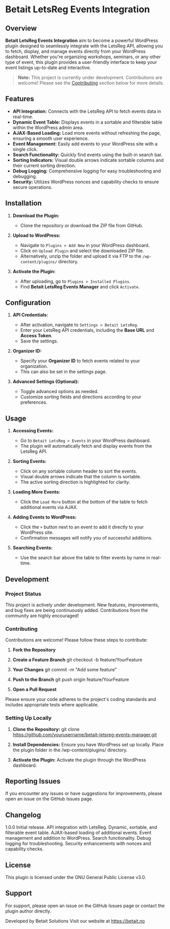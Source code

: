 # Betait LetsReg Events Integration


## Overview

**Betait LetsReg Events Integration** aim to become a powerful WordPress plugin designed to seamlessly integrate with the LetsReg API, allowing you to fetch, display, and manage events directly from your WordPress dashboard. Whether you're organizing workshops, seminars, or any other type of event, this plugin provides a user-friendly interface to keep your event listings up-to-date and interactive.

> **Note:** This project is currently under development. Contributions are welcome! Please see the [Contributing](#contributing) section below for more details.

## Features

- **API Integration:** Connects with the LetsReg API to fetch events data in real-time.
- **Dynamic Event Table:** Displays events in a sortable and filterable table within the WordPress admin area.
- **AJAX-Based Loading:** Load more events without refreshing the page, ensuring a smooth user experience.
- **Event Management:** Easily add events to your WordPress site with a single click.
- **Search Functionality:** Quickly find events using the built-in search bar.
- **Sorting Indicators:** Visual double arrows indicate sortable columns and their current sorting direction.
- **Debug Logging:** Comprehensive logging for easy troubleshooting and debugging.
- **Security:** Utilizes WordPress nonces and capability checks to ensure secure operations.

## Installation

1. **Download the Plugin:**
   - Clone the repository or download the ZIP file from GitHub.

2. **Upload to WordPress:**
   - Navigate to `Plugins > Add New` in your WordPress dashboard.
   - Click on `Upload Plugin` and select the downloaded ZIP file.
   - Alternatively, unzip the folder and upload it via FTP to the `/wp-content/plugins/` directory.

3. **Activate the Plugin:**
   - After uploading, go to `Plugins > Installed Plugins`.
   - Find **Betait LetsReg Events Manager** and click `Activate`.

## Configuration

1. **API Credentials:**
   - After activation, navigate to `Settings > Betait LetsReg`.
   - Enter your LetsReg API credentials, including the **Base URL** and **Access Token**.
   - Save the settings.

2. **Organizer ID:**
   - Specify your **Organizer ID** to fetch events related to your organization.
   - This can also be set in the settings page.

3. **Advanced Settings (Optional):**
   - Toggle advanced options as needed.
   - Customize sorting fields and directions according to your preferences.

## Usage

1. **Accessing Events:**
   - Go to `Betait LetsReg > Events` in your WordPress dashboard.
   - The plugin will automatically fetch and display events from the LetsReg API.

2. **Sorting Events:**
   - Click on any sortable column header to sort the events.
   - Visual double arrows indicate that the column is sortable.
   - The active sorting direction is highlighted for clarity.

3. **Loading More Events:**
   - Click the `Load More` button at the bottom of the table to fetch additional events via AJAX.

4. **Adding Events to WordPress:**
   - Click the `+` button next to an event to add it directly to your WordPress site.
   - Confirmation messages will notify you of successful additions.

5. **Searching Events:**
   - Use the search bar above the table to filter events by name in real-time.

## Development

### Project Status

This project is actively under development. New features, improvements, and bug fixes are being continuously added. Contributions from the community are highly encouraged!

### Contributing

Contributions are welcome! Please follow these steps to contribute:

1. **Fork the Repository**

2. **Create a Feature Branch**
    git checkout -b feature/YourFeature

3. **Your Changes**
    git commit -m "Add some feature"

4. **Push to the Branch**
    git push origin feature/YourFeature

5. **Open a Pull Request**

Please ensure your code adheres to the project's coding standards and includes appropriate tests where applicable.

### Setting Up Locally
1. **Clone the Repository:**
git clone https://github.com/yourusername/betait-letsreg-events-manager.git

2. **Install Dependencies:**
Ensure you have WordPress set up locally.
Place the plugin folder in the /wp-content/plugins/ directory.

3. **Activate the Plugin:**
Activate the plugin through the WordPress dashboard.

## Reporting Issues
If you encounter any issues or have suggestions for improvements, please open an issue on the GitHub Issues page.

## Changelog
1.0.0
Initial release.
API integration with LetsReg.
Dynamic, sortable, and filterable event table.
AJAX-based loading of additional events.
Event management and addition to WordPress.
Search functionality.
Debug logging for troubleshooting.
Security enhancements with nonces and capability checks.

## License
This plugin is licensed under the GNU General Public License v3.0.

## Support
For support, please open an issue on the GitHub Issues page or contact the plugin author directly.

Developed by Betait Solutions
Visit our website at https://betait.no
